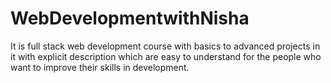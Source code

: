 # WebDevelopmentwithNisha
It is full stack web development course with basics to advanced projects in it with explicit description which are easy to understand for the people who want to improve their skills in development. 
